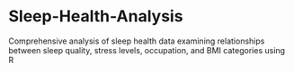 # Sleep-Health-Analysis
Comprehensive analysis of sleep health data examining relationships between sleep quality, stress levels, occupation, and BMI categories using R

